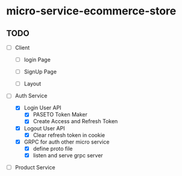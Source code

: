 # micro-service-ecommerce-store

## TODO

- [ ] Client
    - [ ] login Page
    - [ ] SignUp Page
    - [ ] Layout


- [ ] Auth Service 
    - [x] Login User API
        - [x] PASETO Token Maker
        - [x] Create Access and Refresh Token
        
    - [x] Logout User API
        - [x] Clear refresh token in cookie
    - [x] GRPC for auth other micro service
        - [x] define proto file
        - [x] listen and serve grpc server

- [ ] Product Service



